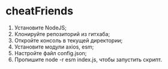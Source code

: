# cheatFriends

1. Установите NodeJS;
2. Клонируйте репозиторий из гитхаба;
3. Откройте консоль в текущей директории;
4. Установите модули axios, esm;
5. Настройте файл config.json;
6. Пропишите node -r esm index.js, чтобы запустить скрипт.
